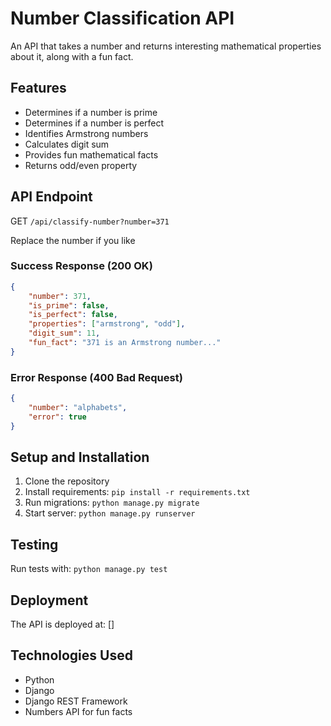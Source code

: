 # Number Classification API

An API that takes a number and returns interesting mathematical properties about it, along with a fun fact.

## Features

- Determines if a number is prime
- Determines if a number is perfect
- Identifies Armstrong numbers
- Calculates digit sum
- Provides fun mathematical facts
- Returns odd/even property

## API Endpoint

GET `/api/classify-number?number=371`

Replace the number if you like

### Success Response (200 OK)

```json
{
    "number": 371,
    "is_prime": false,
    "is_perfect": false,
    "properties": ["armstrong", "odd"],
    "digit_sum": 11,
    "fun_fact": "371 is an Armstrong number..."
}
```

### Error Response (400 Bad Request)

```json
{
    "number": "alphabets",
    "error": true
}
```

## Setup and Installation

1. Clone the repository
2. Install requirements: `pip install -r requirements.txt`
3. Run migrations: `python manage.py migrate`
4. Start server: `python manage.py runserver`

## Testing

Run tests with: `python manage.py test`

## Deployment

The API is deployed at: []

## Technologies Used

- Python
- Django
- Django REST Framework
- Numbers API for fun facts